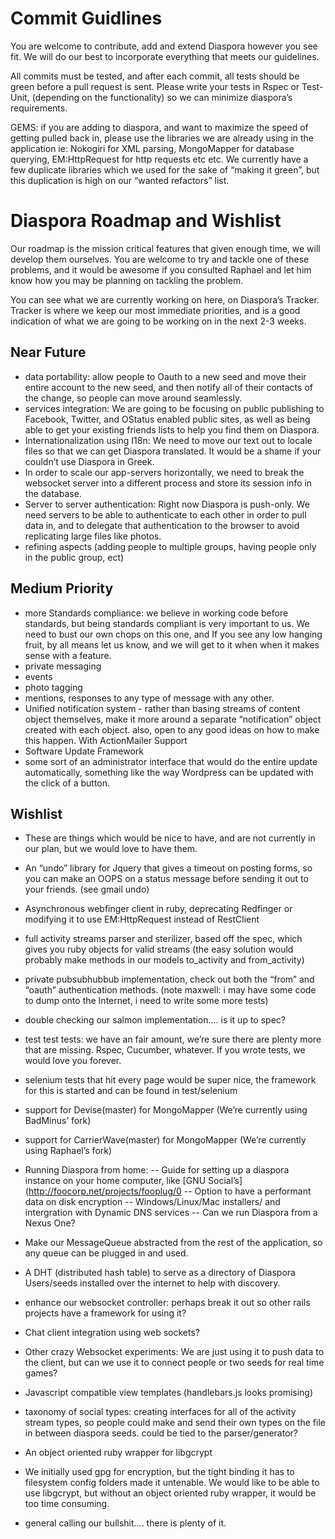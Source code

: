 # Commit Guidlines
You are welcome to contribute, add and extend Diaspora however you see fit.  We will do our best to incorporate everything that meets our guidelines.

All commits must be tested, and after each commit, all tests should be green before a pull request is sent.  Please write your tests in Rspec or Test-Unit, (depending on the functionality) so we can minimize diaspora’s requirements.

GEMS:  if you are adding to diaspora, and want to maximize the speed of getting pulled back in, please use the libraries we are already using in the application  ie: Nokogiri for XML parsing, MongoMapper for database querying, EM:HttpRequest for http requests etc etc.  We currently have a few duplicate libraries which we used for the sake of “making it green”, but this duplication is high on our “wanted refactors” list.


# Diaspora Roadmap and Wishlist

Our roadmap is the mission critical features that given enough time, we will develop them ourselves.  You are welcome to try and tackle one of these problems, and it would be awesome if you consulted Raphael and let him know how you may be planning on tackling the problem.

You can see what we are currently working on here, on Diaspora’s Tracker. Tracker is where we keep our most immediate priorities, and is a good indication of what we are going to be working on in the next 2-3 weeks.

## Near Future
- data portability: allow people to Oauth to a new seed and move their entire account to the new seed, and then notify all of their contacts of the change, so people can move around seamlessly.
- services integration:  We are going to be focusing on public publishing to Facebook, Twitter, and OStatus enabled public sites, as well as being able to get your existing friends lists to help you find them on Diaspora.
- Internationalization using I18n: We need to move our text out to locale files so that we can get Diaspora translated.  It would be a shame if your couldn’t use Diaspora in Greek.
- In order to scale our app-servers horizontally, we need to break the websocket server into a different process and store its session info in the database.
- Server to server authentication:  Right now Diaspora is push-only.  We need servers to be able to authenticate to each other in order to pull data in, and to delegate that authentication to the browser to avoid replicating large files like photos.
- refining aspects (adding people to multiple groups, having people only in the public group, ect) 

## Medium Priority
- more Standards compliance: we believe in working code before standards, but being standards compliant is very important to us.  We need to bust our own chops on this one, and If you see any low hanging fruit, by all means let us know, and we will get to it when when it makes sense with a feature.
- private messaging
- events
- photo tagging
- mentions, responses to any type of message with any other.
- Unified notification system - rather than basing streams of content object themselves, make it more around a separate “notification” object created with each object.  also, open to any good ideas on how to make this happen.  With ActionMailer Support
- Software Update Framework
- some sort of an administrator interface that would do the entire update automatically, something like the way Wordpress can be updated with the click of a button.

## Wishlist
- These are things which would be nice to have, and are not currently in our plan, but we would love to have them.
- An “undo” library for Jquery that gives a timeout on posting forms, so you can make an OOPS on a status message before sending it out to your friends. (see gmail undo)
- Asynchronous  webfinger client in ruby, deprecating Redfinger or modifying it to use EM:HttpRequest instead of RestClient
- full activity streams parser and sterilizer, based off the spec, which gives you ruby objects for valid streams (the easy solution would probably make methods in our models to_activity and from_activity)
- private pubsubhubbub implementation, check out both the “from” and “oauth” authentication methods. (note maxwell: i may have some code to dump onto the Internet, i need to write some more tests)
- double checking our salmon implementation.... is it up to spec?
- test test tests: we have an fair amount, we’re sure there are plenty more that are missing.  Rspec, Cucumber, whatever.  If you wrote tests, we would love you forever.
- selenium tests that hit every page would be super nice, the framework for this is started and can be found in test/selenium
- support for Devise(master) for MongoMapper (We’re currently using BadMinus’ fork)
- support for CarrierWave(master) for MongoMapper (We’re currently using Raphael’s fork)

- Running Diaspora from home:
-- Guide for setting up a diaspora instance on your home computer, like [GNU Social’s](http://foocorp.net/projects/fooplug/0
-- Option to have a performant data on disk encryption
-- Windows/Linux/Mac installers/ and intergration with Dynamic DNS services
-- Can we run Diaspora from a Nexus One?

- Make our MessageQueue abstracted from the rest of the application, so any queue can be plugged in and used.
- A DHT (distributed hash table) to serve as a directory of Diaspora Users/seeds installed over the internet to help with discovery.
- enhance our websocket controller: perhaps break it out so other rails projects have a framework for using it?
- Chat client integration using web sockets?
- Other crazy Websocket experiments:  We are just using it to push data to the client, but can we use it to connect people or two seeds for real time games?

- Javascript compatible view templates (handlebars.js looks promising)
- taxonomy of social types:  creating interfaces for all of the activity stream types, so people could make and send their own types on the file in between diaspora seeds.  could be tied to the parser/generator?

- An object oriented ruby wrapper for libgcrypt
- We initially used gpg for encryption, but the tight binding it has to filesystem config folders made it untenable.  We would like to be able to use libgcrypt, but without an object oriented ruby wrapper, it would be too time consuming.


- general calling our bullshit.... there is plenty of it.


